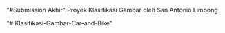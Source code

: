 "#Submission Akhir" 
Proyek Klasifikasi Gambar oleh San Antonio Limbong

"# Klasifikasi-Gambar-Car-and-Bike" 
